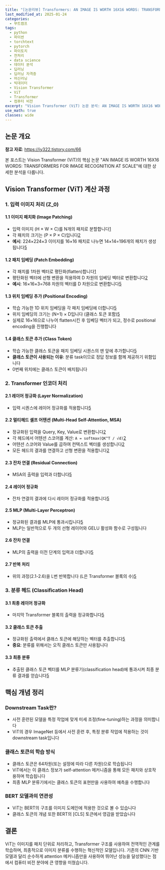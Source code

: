 ```yaml
---
title: "[논문리뷰] Transformers: AN IMAGE IS WORTH 16X16 WORDS: TRANSFORMERS FOR IMAGE RECOGNITION AT SCALE 논문 분석"
last_modified_at: 2025-01-24
categories:
  - 부트캠프
tags:
  - python
  - 파이썬
  - torchtext
  - pytorch
  - 파이토치
  - 전처리
  - data science
  - 데이터 분석
  - 딥러닝
  - 딥러닝 자격증
  - 머신러닝
  - 빅데이터
  - Vision Transformer
  - ViT
  - Transformer
  - 컴퓨터 비전
excerpt: "Vision Transformer (ViT) 논문 분석: AN IMAGE IS WORTH 16X16 WORDS: TRANSFORMERS FOR IMAGE RECOGNITION AT SCALE 상세 정리"
use_math: true
classes: wide
---
```


## 논문 개요

**참고 자료**: <https://iy322.tistory.com/66>

본 포스트는 Vision Transformer (ViT)의 핵심 논문 "AN IMAGE IS WORTH 16X16 WORDS: TRANSFORMERS FOR IMAGE RECOGNITION AT SCALE"에 대한 상세한 분석을 다룹니다.

## Vision Transformer (ViT) 계산 과정

### 1. 입력 이미지 처리 (Z_0)

#### 1.1 이미지 패치화 (Image Patching)
- 입력 이미지 (H × W × C)를 N개의 패치로 분할합니다[1](https://hyundoil.tistory.com/334)
- 각 패치의 크기는 (P × P × C)입니다[2](https://devocean.sk.com/blog/techBoardDetail.do?ID=166868&boardType=techBlog)
- **예시**: 224×224×3 이미지를 16×16 패치로 나누면 14×14=196개의 패치가 생성됩니다[5](https://velog.io/@leehyuna/Vision-TransformerViT)

#### 1.2 패치 임베딩 (Patch Embedding)
- 각 패치를 1차원 벡터로 평탄화(flatten)합니다[1](https://hyundoil.tistory.com/334)
- 평탄화된 벡터에 선형 변환을 적용하여 D 차원의 임베딩 벡터로 변환합니다[2](https://devocean.sk.com/blog/techBoardDetail.do?ID=166868&boardType=techBlog)
- **예시**: 16×16×3=768 차원의 벡터를 D 차원으로 변환합니다[5](https://velog.io/@leehyuna/Vision-TransformerViT)

#### 1.3 위치 임베딩 추가 (Positional Encoding)
- 학습 가능한 1D 위치 임베딩을 각 패치 임베딩에 더합니다[5](https://velog.io/@leehyuna/Vision-TransformerViT)
- 위치 임베딩의 크기는 (N+1) × D입니다 (클래스 토큰 포함)[5](https://velog.io/@leehyuna/Vision-TransformerViT)
- 실제로 16×16으로 나누어 flatten시킨 후 임베딩 벡터가 되고, 정수로 positional encoding을 진행합니다

#### 1.4 클래스 토큰 추가 (Class Token)
- 학습 가능한 클래스 토큰을 패치 임베딩 시퀀스의 맨 앞에 추가합니다[5](https://velog.io/@leehyuna/Vision-TransformerViT)
- **클래스 토큰이 사용되는 이유**: 분류 task이므로 정답 정보를 함께 제공하기 위함입니다
- 0번째 위치에는 클래스 토큰이 배치됩니다

### 2. Transformer 인코더 처리

#### 2.1 레이어 정규화 (Layer Normalization)
- 입력 시퀀스에 레이어 정규화를 적용합니다[5](https://velog.io/@leehyuna/Vision-TransformerViT)

#### 2.2 멀티헤드 셀프 어텐션 (Multi-Head Self-Attention, MSA)
- 정규화된 입력을 Query, Key, Value로 변환합니다[2](https://devocean.sk.com/blog/techBoardDetail.do?ID=166868&boardType=techBlog)
- 각 헤드에서 어텐션 스코어를 계산: `A = softmax(QK^T / √d)`[2](https://devocean.sk.com/blog/techBoardDetail.do?ID=166868&boardType=techBlog)
- 어텐션 스코어와 Value를 곱하여 컨텍스트 벡터를 생성합니다[2](https://devocean.sk.com/blog/techBoardDetail.do?ID=166868&boardType=techBlog)
- 모든 헤드의 결과를 연결하고 선형 변환을 적용합니다[2](https://devocean.sk.com/blog/techBoardDetail.do?ID=166868&boardType=techBlog)

#### 2.3 잔차 연결 (Residual Connection)
- MSA의 출력을 입력과 더합니다[5](https://velog.io/@leehyuna/Vision-TransformerViT)

#### 2.4 레이어 정규화
- 잔차 연결의 결과에 다시 레이어 정규화를 적용합니다[5](https://velog.io/@leehyuna/Vision-TransformerViT)

#### 2.5 MLP (Multi-Layer Perceptron)
- 정규화된 결과를 MLP에 통과시킵니다[5](https://velog.io/@leehyuna/Vision-TransformerViT)
- MLP는 일반적으로 두 개의 선형 레이어와 GELU 활성화 함수로 구성됩니다

#### 2.6 잔차 연결
- MLP의 출력을 이전 단계의 입력과 더합니다[5](https://velog.io/@leehyuna/Vision-TransformerViT)

#### 2.7 반복 처리
- 위의 과정(2.1-2.6)을 L번 반복합니다 (L은 Transformer 블록의 수)[5](https://velog.io/@leehyuna/Vision-TransformerViT)

### 3. 분류 헤드 (Classification Head)

#### 3.1 최종 레이어 정규화
- 마지막 Transformer 블록의 출력을 정규화합니다[5](https://velog.io/@leehyuna/Vision-TransformerViT)

#### 3.2 클래스 토큰 추출
- 정규화된 출력에서 클래스 토큰에 해당하는 벡터를 추출합니다[5](https://velog.io/@leehyuna/Vision-TransformerViT)
- **중요**: 분류를 위해서는 오직 클래스 토큰만 사용됩니다

#### 3.3 최종 분류
- 추출된 클래스 토큰 벡터를 MLP 분류기(classification head)에 통과시켜 최종 분류 결과를 얻습니다[5](https://velog.io/@leehyuna/Vision-TransformerViT)

## 핵심 개념 정리

### Downstream Task란?
- 사전 훈련된 모델을 특정 작업에 맞게 미세 조정(fine-tuning)하는 과정을 의미합니다
- ViT의 경우 ImageNet 등에서 사전 훈련 후, 특정 분류 작업에 적용하는 것이 downstream task입니다

### 클래스 토큰의 학습 방식
- 클래스 토큰은 64차원(또는 설정에 따라 다른 차원)으로 학습됩니다
- ViT에서는 이 클래스 정보가 self-attention 메커니즘을 통해 모든 패치와 상호작용하며 학습됩니다
- 최종 MLP 분류기에서는 클래스 토큰의 표현만을 사용하여 예측을 수행합니다

### BERT 모델과의 연관성
- ViT는 BERT의 구조를 이미지 도메인에 적용한 것으로 볼 수 있습니다
- 클래스 토큰의 개념 또한 BERT의 [CLS] 토큰에서 영감을 받았습니다

## 결론

ViT는 이미지를 패치 단위로 처리하고, Transformer 구조를 사용하여 전역적인 관계를 학습하며, 최종적으로 이미지 분류를 수행하는 혁신적인 모델입니다. 기존의 CNN 기반 모델과 달리 순수하게 attention 메커니즘만을 사용하여 뛰어난 성능을 달성했다는 점에서 컴퓨터 비전 분야에 큰 영향을 미쳤습니다.
